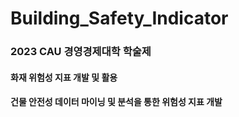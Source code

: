 # Building_Safety_Indicator

### 2023 CAU 경영경제대학 학술제

#### 화재 위험성 지표 개발 및 활용
#### 건물 안전성 데이터 마이닝 및 분석을 통한 위험성 지표 개발
